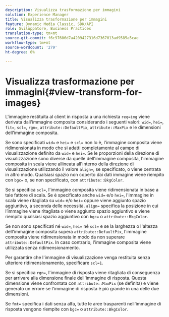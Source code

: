 ```yaml
---
description: Visualizza trasformazione per immagini
solution: Experience Manager
title: Visualizza trasformazione per immagini
feature: Dynamic Media Classic, SDK/API
role: Sviluppatore, Business Practices
translation-type: tm+mt
source-git-commit: f6c97606d7a4209427316d7367013ad9585a5cae
workflow-type: tm+mt
source-wordcount: '279'
ht-degree: 0%

---
```



# Visualizza trasformazione per immagini{#view-transform-for-images}

L&#39;immagine restituita al client in risposta a una richiesta `req=img` viene derivata dall&#39;immagine composita considerando i seguenti valori: `wid=`, `hei=`, `fit=`, `scl=`, `rgn=`, `attribute::DefaultPix`, `attribute::MaxPix` e le dimensioni dell&#39;immagine composita.

Se sono specificati `wid=` e `hei=` e `scl=` non lo è, l&#39;immagine composita viene ridimensionata in modo che si adatti completamente al campo di visualizzazione definito da `wid=` e `hei=`. Se le proporzioni della direzione di visualizzazione sono diverse da quelle dell&#39;immagine composita, l&#39;immagine composita in scala viene allineata all&#39;interno della direzione di visualizzazione utilizzando il valore `align=`, se specificato, o viene centrata in altro modo. Qualsiasi spazio non coperto dai dati immagine viene riempito con `bgc=` o, se non specificato, con `attribute::BkgColor`.

Se si specifica `scl=`, l&#39;immagine composita viene ridimensionata in base a tale fattore di scala. Se è specificato anche `wid=` e/o `hei=`, l&#39;immagine in scala viene ritagliata su `wid=` e/o `hei=` oppure viene aggiunto spazio aggiuntivo, a seconda delle necessità. `align=` specifica la posizione in cui l’immagine viene ritagliata o viene aggiunto spazio aggiuntivo e viene riempito qualsiasi spazio aggiuntivo con  `bgc=` o  `attribute::BkgColor`.

Se non sono specificati né `wid=`, `hei=` né `scl=` e se la larghezza o l&#39;altezza dell&#39;immagine composita supera `attribute::DefaultPix`, l&#39;immagine composita viene ridimensionata in modo da non superare `attribute::DefaultPix`. In caso contrario, l&#39;immagine composita viene utilizzata senza ridimensionamento.

Per garantire che l&#39;immagine di visualizzazione venga restituita senza ulteriore ridimensionamento, specificare `scl=1`.

Se si specifica `rgn=`, l&#39;immagine di risposta viene ritagliata di conseguenza per arrivare alla dimensione finale dell&#39;immagine di risposta. Questa dimensione viene confrontata con `attribute::MaxPix` (se definita) e viene generato un errore se l&#39;immagine di risposta è più grande in una delle due dimensioni.

Se `fmt=` specifica i dati senza alfa, tutte le aree trasparenti nell&#39;immagine di risposta vengono riempite con `bgc=` o `attribute::BkgColor`.
